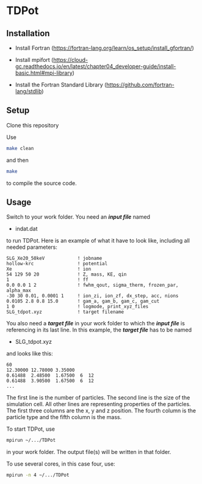 # TDPot

## Installation

* Install Fortran (https://fortran-lang.org/learn/os_setup/install_gfortran/)

* Install mpifort (https://cloud-gc.readthedocs.io/en/latest/chapter04_developer-guide/install-basic.html#mpi-library)

* Install the Fortran Standard Library (https://github.com/fortran-lang/stdlib)

## Setup

Clone this repository

Use

```bash
make clean

```

and then

```bash
make

```

to compile the source code.

## Usage

Switch to your work folder. You need an ***input file*** named

* indat.dat

to run TDPot. Here is an example of what it have to look like, including all needed parameters:

```
SLG_Xe20_50keV            ! jobname
hollow-krc                ! potential
Xe                        ! ion
54 129 50 20              ! Z, mass, KE, qin
1                         ! ff
0.0 0.0 1 2               ! fwhm_qout, sigma_therm, frozen_par, alpha_max
-30 30 0.01, 0.0001 1     ! ion_zi, ion_zf, dx_step, acc, nions
0.0105 2.8 0.8 15.0       ! gam_a, gam_b, gam_c, gam_cut
1 0                       ! logmode, print_xyz_files
SLG_tdpot.xyz             ! target filename
```

You also need a ***target file*** in your work folder to which the ***input file*** is referencing in its last line.
In this example, the ***target file*** has to be named

* SLG_tdpot.xyz

and looks like this:

```
60
12.30000 12.78000 3.35000
0.61488  2.48500  1.67500  6  12
0.61488  3.90500  1.67500  6  12
...
```

The first line is the number of particles. The second line is the size of the simulation cell.
All other lines are representing properties of the particles. The first three columns are the x, y and z position. The fourth column is the particle type and the fifth column is the mass.

To start TDPot, use

```bash
mpirun ~/.../TDPot

```

in your work folder. The output file(s) will be written in that folder.

To use several cores, in this case four, use:

```bash
mpirun -n 4 ~/.../TDPot

```
